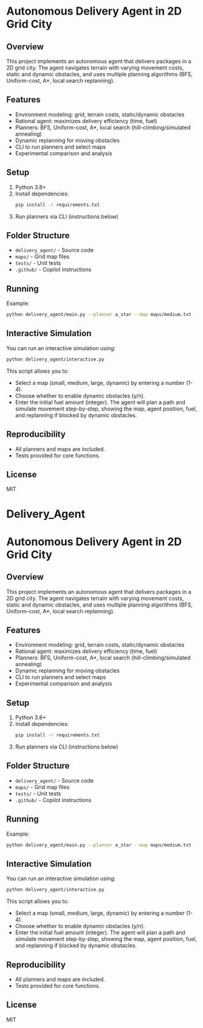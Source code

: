 # Autonomous Delivery Agent in 2D Grid City

## Overview
This project implements an autonomous agent that delivers packages in a 2D grid city. The agent navigates terrain with varying movement costs, static and dynamic obstacles, and uses multiple planning algorithms (BFS, Uniform-cost, A*, local search replanning).

## Features
- Environment modeling: grid, terrain costs, static/dynamic obstacles
- Rational agent: maximizes delivery efficiency (time, fuel)
- Planners: BFS, Uniform-cost, A*, local search (hill-climbing/simulated annealing)
- Dynamic replanning for moving obstacles
- CLI to run planners and select maps
- Experimental comparison and analysis

## Setup
1. Python 3.8+
2. Install dependencies:
   ```bash
   pip install -r requirements.txt
   ```
3. Run planners via CLI (instructions below)

## Folder Structure
- `delivery_agent/` - Source code
- `maps/` - Grid map files
- `tests/` - Unit tests
- `.github/` - Copilot instructions

## Running
Example:
```bash
python delivery_agent/main.py --planner a_star --map maps/medium.txt
```

## Interactive Simulation
You can run an interactive simulation using:
```bash
python delivery_agent/interactive.py
```
This script allows you to:
- Select a map (small, medium, large, dynamic) by entering a number (1-4).
- Choose whether to enable dynamic obstacles (y/n).
- Enter the initial fuel amount (integer).
The agent will plan a path and simulate movement step-by-step, showing the map, agent position, fuel, and replanning if blocked by dynamic obstacles.

## Reproducibility
- All planners and maps are included.
- Tests provided for core functions.

## License
MIT
# Delivery_Agent
# Autonomous Delivery Agent in 2D Grid City

## Overview
This project implements an autonomous agent that delivers packages in a 2D grid city. The agent navigates terrain with varying movement costs, static and dynamic obstacles, and uses multiple planning algorithms (BFS, Uniform-cost, A*, local search replanning).

## Features
- Environment modeling: grid, terrain costs, static/dynamic obstacles
- Rational agent: maximizes delivery efficiency (time, fuel)
- Planners: BFS, Uniform-cost, A*, local search (hill-climbing/simulated annealing)
- Dynamic replanning for moving obstacles
- CLI to run planners and select maps
- Experimental comparison and analysis

## Setup
1. Python 3.8+
2. Install dependencies:
   ```bash
   pip install -r requirements.txt
   ```
3. Run planners via CLI (instructions below)

## Folder Structure
- `delivery_agent/` - Source code
- `maps/` - Grid map files
- `tests/` - Unit tests
- `.github/` - Copilot instructions

## Running
Example:
```bash
python delivery_agent/main.py --planner a_star --map maps/medium.txt
```

## Interactive Simulation
You can run an interactive simulation using:
```bash
python delivery_agent/interactive.py
```
This script allows you to:
- Select a map (small, medium, large, dynamic) by entering a number (1-4).
- Choose whether to enable dynamic obstacles (y/n).
- Enter the initial fuel amount (integer).
The agent will plan a path and simulate movement step-by-step, showing the map, agent position, fuel, and replanning if blocked by dynamic obstacles.

## Reproducibility
- All planners and maps are included.
- Tests provided for core functions.

## License
MIT
